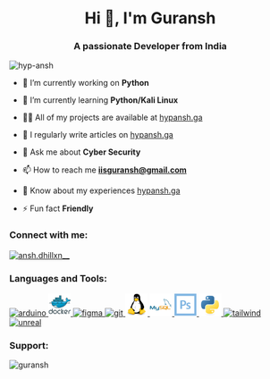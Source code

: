 <h1 align="center">Hi 👋, I'm Guransh</h1>
<h3 align="center">A passionate Developer from India</h3>

<p align="left"> <img src="https://komarev.com/ghpvc/?username=hyp-ansh&label=Profile%20views&color=0e75b6&style=flat" alt="hyp-ansh" /> </p>

- 🔭 I’m currently working on **Python**

- 🌱 I’m currently learning **Python/Kali Linux**

- 👨‍💻 All of my projects are available at [hypansh.ga](hypansh.ga)

- 📝 I regularly write articles on [hypansh.ga](hypansh.ga)

- 💬 Ask me about **Cyber Security**

- 📫 How to reach me **iisguransh@gmail.com**

- 📄 Know about my experiences [hypansh.ga](hypansh.ga)

- ⚡ Fun fact **Friendly**

<h3 align="left">Connect with me:</h3>
<p align="left">
<a href="https://instagram.com/ansh.dhillxn__" target="blank"><img align="center" src="https://raw.githubusercontent.com/rahuldkjain/github-profile-readme-generator/master/src/images/icons/Social/instagram.svg" alt="ansh.dhillxn__" height="30" width="40" /></a>
</p>

<h3 align="left">Languages and Tools:</h3>
<p align="left"> <a href="https://www.arduino.cc/" target="_blank" rel="noreferrer"> <img src="https://cdn.worldvectorlogo.com/logos/arduino-1.svg" alt="arduino" width="40" height="40"/> </a> <a href="https://www.docker.com/" target="_blank" rel="noreferrer"> <img src="https://raw.githubusercontent.com/devicons/devicon/master/icons/docker/docker-original-wordmark.svg" alt="docker" width="40" height="40"/> </a> <a href="https://www.figma.com/" target="_blank" rel="noreferrer"> <img src="https://www.vectorlogo.zone/logos/figma/figma-icon.svg" alt="figma" width="40" height="40"/> </a> <a href="https://git-scm.com/" target="_blank" rel="noreferrer"> <img src="https://www.vectorlogo.zone/logos/git-scm/git-scm-icon.svg" alt="git" width="40" height="40"/> </a> <a href="https://www.linux.org/" target="_blank" rel="noreferrer"> <img src="https://raw.githubusercontent.com/devicons/devicon/master/icons/linux/linux-original.svg" alt="linux" width="40" height="40"/> </a> <a href="https://www.mysql.com/" target="_blank" rel="noreferrer"> <img src="https://raw.githubusercontent.com/devicons/devicon/master/icons/mysql/mysql-original-wordmark.svg" alt="mysql" width="40" height="40"/> </a> <a href="https://www.photoshop.com/en" target="_blank" rel="noreferrer"> <img src="https://raw.githubusercontent.com/devicons/devicon/master/icons/photoshop/photoshop-line.svg" alt="photoshop" width="40" height="40"/> </a> <a href="https://www.python.org" target="_blank" rel="noreferrer"> <img src="https://raw.githubusercontent.com/devicons/devicon/master/icons/python/python-original.svg" alt="python" width="40" height="40"/> </a> <a href="https://tailwindcss.com/" target="_blank" rel="noreferrer"> <img src="https://www.vectorlogo.zone/logos/tailwindcss/tailwindcss-icon.svg" alt="tailwind" width="40" height="40"/> </a> <a href="https://unrealengine.com/" target="_blank" rel="noreferrer"> <img src="https://raw.githubusercontent.com/kenangundogan/fontisto/036b7eca71aab1bef8e6a0518f7329f13ed62f6b/icons/svg/brand/unreal-engine.svg" alt="unreal" width="40" height="40"/> </a> </p>

<h3 align="left">Support:</h3>
<p><a href="https://www.buymeacoffee.com/guransh"> <img align="left" src="https://cdn.buymeacoffee.com/buttons/v2/default-yellow.png" height="50" width="210" alt="guransh" /></a></p><br><br>
